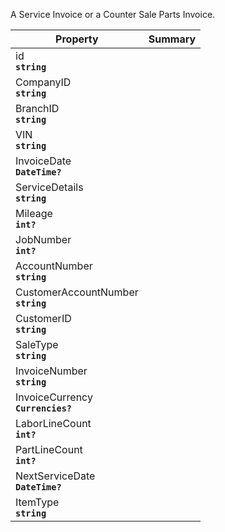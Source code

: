 
A Service Invoice or a Counter Sale Parts Invoice.

| Property | Summary |
|----------|---------|
| id <div><strong>``string``</strong></div> |  |
| CompanyID <div><strong>``string``</strong></div> |  |
| BranchID <div><strong>``string``</strong></div> |  |
| VIN <div><strong>``string``</strong></div> |  |
| InvoiceDate <div><strong>``DateTime?``</strong></div> |  |
| ServiceDetails <div><strong>``string``</strong></div> |  |
| Mileage <div><strong>``int?``</strong></div> |  |
| JobNumber <div><strong>``int?``</strong></div> |  |
| AccountNumber <div><strong>``string``</strong></div> |  |
| CustomerAccountNumber <div><strong>``string``</strong></div> |  |
| CustomerID <div><strong>``string``</strong></div> |  |
| SaleType <div><strong>``string``</strong></div> |  |
| InvoiceNumber <div><strong>``string``</strong></div> |  |
| InvoiceCurrency <div><strong>``Currencies?``</strong></div> |  |
| LaborLineCount <div><strong>``int?``</strong></div> |  |
| PartLineCount <div><strong>``int?``</strong></div> |  |
| NextServiceDate <div><strong>``DateTime?``</strong></div> |  |
| ItemType <div><strong>``string``</strong></div> |  |
